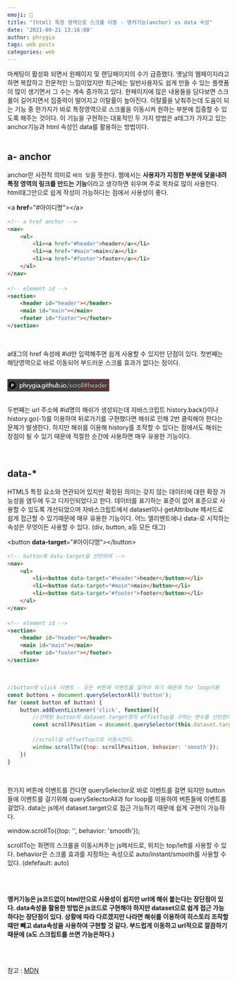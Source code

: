 ```yaml
---
emoji: 📓
title: "[html] 특정 영역으로 스크롤 이동 - 앵커기능(anchor) vs data 속성"
date: '2021-09-21 13:16:00'
author: phrygia
tags: web posts
categories: web
---
```


마케팅이 활성화 되면서 원페이지 및 랜딩페이지의 수가 급증했다. 옛날의 웹페이지라고 하면 복잡하고 전문적인 느낌이었지만 최근에는 일반사용자도 쉽게 만들 수 있는 플랫폼이 많이 생기면서 그 수는 계속 증가하고 있다. 한페이지에 많은 내용들을 담다보면 스크롤이 길어지면서 집중력이 떨어지고 이탈률이 높아진다. 이탈률을 낮춰주는데 도움이 되는 기능 중 한가지가 바로 특정영역으로 스크롤을 이동시켜 원하는 부분에 집중할 수 있도록 해주는 것이다. 이 기능을 구현하는 대표적인 두 가지 방법은 a태그가 가지고 있는 anchor기능과 html 속성인 data를 활용하는 방법이다.<br><br>

## a- anchor
anchor란 사전적 의미로 `배의 닻`을 뜻한다. 웹에서는 **사용자가 지정한 부분에 닻을내려 특정 영역의 링크를 만드는 기능**이라고 생각하면 쉬우며 주로 목차로 많이 사용한다. <br>
html태그만으로 쉽게 작성이 가능하다는 점에서 사용성이 좋다. 
<div class="blockquote">
    &lt;a <b>href</b>="#아이디명"&gt;&lt;/a&gt;
</div>

```html
<!-- a href anchor -->
<nav>
    <ul>
        <li><a href="#header">header</a></li>
        <li><a href="#main">main</a></li>
        <li><a href="#footer">footer</a></li>
    </ul>
</nav>

<!-- element id -->
<section>
    <header id="header"></header>
    <main id="main"></main>
    <footer id="footer"></footer>
</section>
```
<br>
<p>a태그의 href 속성에 #id만 입력해주면 쉽게 사용할 수 있지만 단점이 있다. 첫번째는 해당영역으로 바로 이동되어 부드러운 스크롤 효과가 없다는 점이다.</p>
<div style="text-align: left; display:inline-block;">

![scroll-move.jpg](scroll-move.jpg)
</div>

두번째는 url 주소에 #id명의 해쉬가 생성되는데 자바스크립트 history.back()이나 history.go(-1)를 이용하여 뒤로가기를 구현했다면 해쉬로 인해 2번 클릭해야 한다는 문제가 발생한다. 하지만 해쉬를 이용해 history를 조작할 수 있다는 점에서도 해쉬는 장점이 될 수 있기 때문에 적절한 순간에 사용하면 매우 유용한 기능이다. <br><br><br>

## data-*
HTML5 특정 요소와 연관되어 있지만 확정된 의미는 갖지 않는 데이터에 대한 확장 가능성을 염두에 두고 디자인되었다고 한다. 
데이터를 표기하는 표준이 없어 표준으로 사용할 수 있도록 개선되었으며 자바스크립트에서 dataset이나 getAttribute 메서드로 쉽게 접근할 수 있기때문에 매우 유용한 기능이다. 어느 엘리멘트에나 data-로 시작하는 속성은 무엇이든 사용할 수 있다. (div, button, a등 모든 태그) 
<div class="blockquote">
    &lt;button <b>data-target</b>="#아이디명"&gt;&lt;/button&gt;
</div>

```html
<!-- button에 data-target을 선언하여 -->
<nav>
    <ul>
        <li><button data-target="#header">header</button></li>
        <li><button data-target="#main">main</button></li>
        <li><button data-target="#footer">footer</button></li>
    </ul>
</nav>

<!-- element id -->
<section>
    <header id="header"></header>
    <main id="main"></main>
    <footer id="footer"></footer>
</section>
```
<br>

```js
//button에 click 이벤트 - 모든 버튼에 이벤트를 걸어야 하기 때문에 for loop이용
const buttons = document.querySelectorAll('button');
for (const button of button) {
    button.addEventListener('click', function(){
        //선택된 button의 dataset.target명의 offsetTop을 구하는 변수를 선언한다.
        const scrollPosition = document.querySelector(this.dataset.target).offsetTop;

        //scroll을 offsetTop으로 이동시킨다.
        window.scrollTo({top: scrollPosition, behavior: 'smooth'});
    })
}
```
<br>
<p>한가지 버튼에 이벤트를 건다면 querySelector로 바로 이벤트를 걸면 되지만 button들에 이벤트를 걸기위해 querySelectorAll과 for loop를 이용하여 버튼들에 이벤트를 걸었다. data는 js에서 dataset.target으로 접근 가능하기 때문에 쉽게 구현이 가능하다.</p>

<div class="blockquote">
    window.scrollTo({top: '', behavior: 'smooth'});
</div>
<p>scrollTo는 화면의 스크롤을 이동시켜주는 js메서드로, 위치는 top/left를 사용할 수 있다.
behavior은 스크롤 효과를 지정하는 속성으로 auto/instant/smooth를 사용할 수 있다. (defefault: auto)</p>
<br><br>

**앵커기능은 js코드없이 html만으로 사용성이 쉽지만 url에 해쉬 붙는다는 장단점이 있다. data속성을 활용한 방법은 js코드로 구현해야 하지만 dataset으로 쉽게 접근 가능하다는 장단점이 있다. 상황에 따라 다르겠지만 나라면 해쉬를 이용하여 히스토리 조작할때만 빼고 data속성을 사용하여 구현할 것 같다. 부드럽게 이동하고 url적으로 깔끔하기 때문에 (a도 스크립트를 쓰면 가능은하다.)**

<br><br>
<div class="from add">참고 : <a href="https://developer.mozilla.org/ko/docs/Learn/HTML/Howto/%EB%8D%B0%EC%9D%B4%ED%84%B0_%EC%86%8D%EC%84%B1_%EC%82%AC%EC%9A%A9%ED%95%98%EA%B8%B0" target="_blank">MDN</a></div>

<br>

```toc

``` 